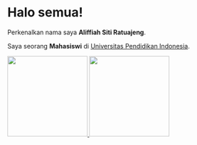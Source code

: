 # Halo semua! 

Perkenalkan nama saya **Aliffiah Siti Ratuajeng**.

Saya seorang **Mahasiswi** di [Universitas Pendidikan Indonesia](https://www.upi.edu//).

<p align="left">
<a href="https://github.com/alifiasraa">
  <img height="180em" src="https://github-readme-stats-eight-theta.vercel.app/api?username=alifiasraa&show_icons=true&theme=algolia&include_all_commits=true&count_private=true"/>
  <img height="180em" src="https://github-readme-stats-eight-theta.vercel.app/api/top-langs/?username=alifiasraa&layout=compact&langs_count=8&theme=algolia"/>
</a>
</p>
